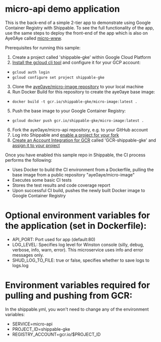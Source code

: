 # micro-api demo application

This is the back-end of a simple 2-tier app to demonstrate using Google Container Registry
with Shippable. To see the full functionality
of the app, use the same steps to deploy the front-end of the app which is also
on Aye0Aye called [micro-www](https://github.com/aye0aye/micro-www).

Prerequisites for running this sample:
1. Create a project called 'shippable-gke' within Google Cloud Platform
2. [Install the gcloud cli tool](https://cloud.google.com/sdk/downloads) and
configure it for your GCP account:
  * `gcloud auth login`
  * `gcloud configure set project shippable-gke`
3. Clone the [aye0aye/micro-image repository](https://github.com/aye0aye/micro-image)
 to your local machine
4. Run Docker Build for this repository to create the aye0aye base image:
  * `docker build -t gcr.io/shippable-gke/micro-image:latest .`
5. Push the base image to your Google Container Registry:
  * `gcloud docker push gcr.io/shippable-gke/micro-image:latest .`
6. Fork the aye0aye/micro-api repository, e.g. to your GitHub account
6. Log into Shippable and [enable a project for your fork](http://docs.shippable.com/ci_subscriptions/#enabling-a-project)
7. [Create an Account Integration for GCR](http://docs.shippable.com/int_docker_registries/#google-container-registry-gcr)
 called 'GCR-shippable-gke' and [assign it to your project](http://docs.shippable.com/ci_projects/#enabling-integrations)

Once you have enabled this sample repo in Shippable, the CI process performs the following:
* Uses Docker to build the CI environment from a Dockerfile, pulling the base
image from a public repository "aye0aye/micro-image"
* Executes some basic CI tests
* Stores the test results and code coverage report
* Upon successful CI build, pushes the newly built Docker image to Google Container Registry

# Optional environment variables for the application (set in Dockerfile):
- API_PORT: Port used for app (default:80)
- LOG_LEVEL: Specifies log level for Winston console (silly, debug, verbose, info, warn, error).
This microservice uses info and error messages only.
- SHUD_LOG_TO_FILE: true or false, specifies whether to save logs to logs.log

# Environment variables required for pulling and pushing from GCR:
In the shippable.yml, you won't need to change any of the environment variables:
- SERVICE=micro-api
- PROJECT_ID=shippable-gke
- REGISTRY_ACCOUNT=gcr.io/$PROJECT_ID
